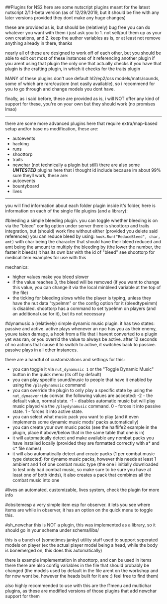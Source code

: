 ##Plugins for NS2
here are some nutscript plugins meant for the latest nutscript 2/1.1-beta version (as of 12/29/2019, but it should be fine with any later versions provided they dont make any huge changes)

these are provided as is, but should be (relatively) bug free
you can do whatever you want with them
i just ask you to 1. not sell/put them up as your own creations, and 2. keep the author variables as is, or at least not remove anything already in there, thanks

nearly all of these are designed to work off of each other, but you should be able to edit out most of these instances of it referencing another plugin if you arent using that plugin
the only one that actually checks if you have that plugin is the crafting plugin, in which it checks for the traits plugin

MANY of these plugins don't use default hl2/ep2/css models/mats/sounds, some of which are rare/custom (not easily available), so i recommend for you to go through and change models you dont have.

finally, as i said before, these are provided as is, i will NOT offer any kind of support for these, you're on your own but they should work (no promises lmao)

<hr>

there are some more advanced plugins here that require extra/map-based setup and/or base ns modification, these are:
- autoevents
- hacking
- runs
- shoottorp
- traits
- newchar (not technically a plugin but still)
there are also some ***UNTESTED*** plugins here that i thought id include because im about 99% sure theyll work, these are:
- autoevents
- bountyboard
- lives

<hr>

you will find information about each folder plugin inside it's folder, here is information on each of the single file plugins (and a library):

#bleeding
a simple bleeding plugin.
you can toggle whether bleeding is on via the "bleed" config option under server
there is shoottorp and traits integration, but (should) work fine without either (provided you delete said references)
you can reduce bleed by using: 
`hook.Run("ReduceBleed", char, amt)`
with char being the character that should have their bleed reduced
and amt being the amount to multiply the bleeding by (the lower the number, the faster it bleeds)
it has its own bar with the id of "bleed"
see shoottorp for medical item examples for use with this

mechanics:
- higher values make you bleed slower
- if the value reaches 3, the bleed will be removed (if you want to change this value, you can change it via the local minbleed variable at the top of the file)
- the ticking for bleeding slows while the player is typing, unless they have the nut data "typeImm" or the config option for it (bleedtypeimm) is disabled. shoottorp has a command to set typeImm on players (and an additional use for it), but its not necessary

#dynamusic
a (relatively) simple dynamic music plugin.
it has two states: passive and active.
active plays whenever an npc has you as their enemy, youve taken damage, a hook from a file that i havent converted to a plugin yet was ran, or you overrid the value to always be active. after 12 seconds of no actions that cause it to switch to active, it switches back to passive.
passive plays in all other instances.

there are a handful of customizations and settings for this:
- you can toggle it via `nut_dynamusic 1` or the "Toggle Dynamic Music" button in the quick menu (its off by default)
- you can play specific sound/music to people that have it enabled by using the `/playdynamusic` command
- you can override the plugin to only play a specific state by using the `nut_dynaoverride` convar. the following values are accepted: -2 - the default value, normal state. -1 - disables automatic music but will play music played via the `/playdynamusic` command. 0 - forces it into passive state. 1 - forces it into active state.
- you can select what music pack you want to play (and it even implements some dynamic music mods' packs automatically)
- you can create your own music packs (see the halflife2 example in the plugin, place it above/below that in the same table that one is in)
- it will automatically detect and make available any nombat packs you have installed locally (provided they are formatted correctly with a* and c* file names)
- it will also automatically detect and create packs (1 per combat music type detected) for dynamo music packs, however this needs at least 1 ambient and 1 of one combat music type (the one i initially downloaded to test only had combat music, so make sure to be sure you have at least one of both kinds), it also creates a pack that combines all the combat music into one

#lives
an automated, customizable, lives system, check the plugin for more info

#obsitemesp
a very simple item esp for observer.
it lets you see where items are while in observer, it has an option on the quick menu to toggle this.

#sh_newchar
this is NOT a plugin, this was implemented as a library, so it should go in your schema under schema/libs/

this is a bunch of (sometimes janky) utility stuff used to support seperated models on player (ex the actual player model being a head, while the body is bonemerged on, this does this automatically)

there is example implementation in shoottorp, and can be used in items there
there are also config variables in the file that should probably be changed (the models used by default in the file arent on the workshop and for now wont be, however the heads built for it are :) feel free to find them)

also highly recommended to use with this are the f1menu and multichar plugins, as these are modified versions of those plugins that add newchar support for them